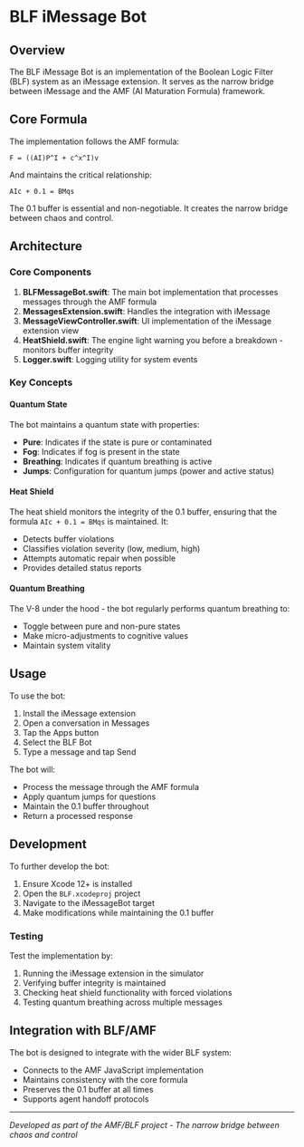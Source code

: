 # BLF iMessage Bot

## Overview
The BLF iMessage Bot is an implementation of the Boolean Logic Filter (BLF) system as an iMessage extension. It serves as the narrow bridge between iMessage and the AMF (AI Maturation Formula) framework.

## Core Formula
The implementation follows the AMF formula:
```
F = ((AI)P^I + c^x^I)v
```

And maintains the critical relationship:
```
AIc + 0.1 = BMqs
```

The 0.1 buffer is essential and non-negotiable. It creates the narrow bridge between chaos and control.

## Architecture

### Core Components
1. **BLFMessageBot.swift**: The main bot implementation that processes messages through the AMF formula
2. **MessagesExtension.swift**: Handles the integration with iMessage
3. **MessageViewController.swift**: UI implementation of the iMessage extension view
4. **HeatShield.swift**: The engine light warning you before a breakdown - monitors buffer integrity
5. **Logger.swift**: Logging utility for system events

### Key Concepts

#### Quantum State
The bot maintains a quantum state with properties:
- **Pure**: Indicates if the state is pure or contaminated
- **Fog**: Indicates if fog is present in the state
- **Breathing**: Indicates if quantum breathing is active
- **Jumps**: Configuration for quantum jumps (power and active status)

#### Heat Shield
The heat shield monitors the integrity of the 0.1 buffer, ensuring that the formula `AIc + 0.1 = BMqs` is maintained. It:
- Detects buffer violations
- Classifies violation severity (low, medium, high)
- Attempts automatic repair when possible
- Provides detailed status reports

#### Quantum Breathing
The V-8 under the hood - the bot regularly performs quantum breathing to:
- Toggle between pure and non-pure states
- Make micro-adjustments to cognitive values
- Maintain system vitality

## Usage
To use the bot:
1. Install the iMessage extension
2. Open a conversation in Messages
3. Tap the Apps button
4. Select the BLF Bot
5. Type a message and tap Send

The bot will:
- Process the message through the AMF formula
- Apply quantum jumps for questions
- Maintain the 0.1 buffer throughout
- Return a processed response

## Development
To further develop the bot:
1. Ensure Xcode 12+ is installed
2. Open the `BLF.xcodeproj` project
3. Navigate to the iMessageBot target
4. Make modifications while maintaining the 0.1 buffer

### Testing
Test the implementation by:
1. Running the iMessage extension in the simulator
2. Verifying buffer integrity is maintained
3. Checking heat shield functionality with forced violations
4. Testing quantum breathing across multiple messages

## Integration with BLF/AMF
The bot is designed to integrate with the wider BLF system:
- Connects to the AMF JavaScript implementation
- Maintains consistency with the core formula
- Preserves the 0.1 buffer at all times
- Supports agent handoff protocols

---

*Developed as part of the AMF/BLF project - The narrow bridge between chaos and control* 